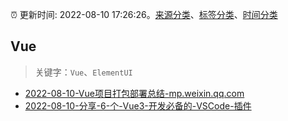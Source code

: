 :alarm_clock: 更新时间: 2022-08-10 17:26:26。[来源分类](../README.md)、[标签分类](../TAGS.md)、[时间分类](../TIMELINE.md)

## Vue


> 关键字：`Vue`、`ElementUI`



- [2022-08-10-Vue项目打包部署总结-mp.weixin.qq.com](https://blogread.cn/news/go.php?idItem=15275&url=http%3A%2F%2Fmp.weixin.qq.com%2Fs%3F__biz%3DMzUyMzM2ODUwMA%3D%3D%26amp%3Bmid%3D2247494406%26amp%3Bidx%3D2%26amp%3Bsn%3D711bed4e7167f4b2008665a1c815ad7f%26amp%3Bchksm%3Dfa3f0a5dcd48834b3601344469bc6d83a7f721bc8933d227369f149e82b2adec631a3b54f80c%26amp%3Bscene%3D27%23wechat_redirect%26comefrom%3Dhttps%253A%252F%252Fblogread.cn%252Fnews%252F) 
- [2022-08-10-分享-6-个-Vue3-开发必备的-VSCode-插件](https://toutiao.io/k/yx1bfgp) 